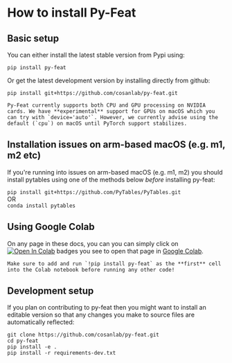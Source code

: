 # How to install Py-Feat

## Basic setup
You can either install the latest stable version from Pypi using:

```
pip install py-feat
```

Or get the latest development version by installing directly from github:

```
pip install git+https://github.com/cosanlab/py-feat.git
```

```{note}
Py-Feat currently supports both CPU and GPU processing on NVIDIA cards. We have **experimental** support for GPUs on macOS which you can try with `device='auto'`. However, we currently advise using the default (`cpu`) on macOS until PyTorch support stabilizes.
```

## Installation issues on arm-based macOS (e.g. m1, m2 etc)

If you're running into issues on arm-based macOS (e.g. m1, m2) you should install pytables using one of the methods below *before* installing py-feat:

`pip install git+https://github.com/PyTables/PyTables.git`  
OR  
`conda install pytables`

## Using Google Colab
On any page in these docs, you can you can simply click on [![Open In Colab](https://colab.research.google.com/assets/colab-badge.svg)]() badges you see to open that page in [Google Colab](http://colab.research.google.com/).
```{note}
Make sure to add and run `!pip install py-feat` as the **first** cell into the Colab notebook before running any other code! 
```

## Development setup

If you plan on contributing to py-feat then you might want to install an editable version so that any changes you make to source files are automatically reflected:

```
git clone https://github.com/cosanlab/py-feat.git  
cd py-feat 
pip install -e .
pip install -r requirements-dev.txt
```
